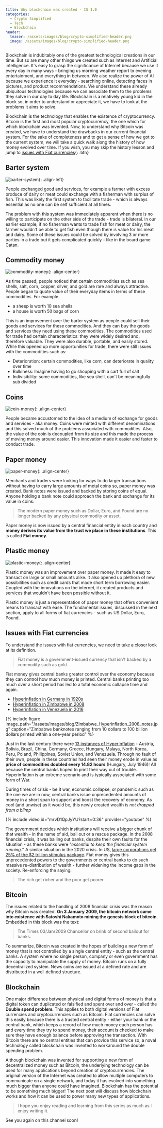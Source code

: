 ```yaml
---
title: Why blockchain was created - CS 1.0
categories:
  - Crypto Simplified
  - Tech
  - Blockchain
header:
  teaser: /assets/images/blog/crypto-simplified-header.png
  image: /assets/images/blog/crypto-simplified-header.png
---
```


Blockchain is indubitably one of the greatest technological creations in our time. But so are many other things we created such as Internet and Artificial intelligence. It's easy to grasp the significance of Internet because we use it every day in many ways - bringing us morning weather report to evening entertainment, and everything in between. We also realize the power of AI because we experience it everyday - searching online, detecting faces in pictures, and product recommendations. We understand these already ubiquitous technologies because we can associate them to the problems they solve in our day to day life. Blockchain is a relatively young kid in the block so, in order to understand or appreciate it, we have to look at the problems it aims to solve.

Blockchain is the technology that enables the existence of cryptocurrency. Bitcoin is the first and most popular cryptocurrency, the one which for which blockchain was invented. Now, to understand why Bitcoin was created, we have to understand the drawbacks in our current financial system. For the sake of completeness and to get a sense of how we got to the current system, we will take a quick walk along the history of how money evolved over time. If you wish, you may skip the history lesson and jump to [issues with Fiat currencies](#issues-with-fiat-currencies){: .btn}


Barter system
----
![barter-system](/assets/images/blog/barter-system.jpg){: .align-left} 

People exchanged good and services, for example a farmer with excess produce of dairy or meat could exchange with a fisherman with surplus of fish. This was likely the first system to facilitate trade - which is always essential as no one can be self sufficient at all times. 

The problem with this system was immediately apparent when there is no willing to participate on the other side of the trade - trade is bilateral. In our earlier example, if no fisherman wants to trade fish for meat or dairy, the farmer wouldn't be able to get fish even though there is value for his meat and dairy. Some of these issues could be solved by involving 3 or more parties in a trade but it gets complicated quickly - like in the board game [Catan](https://www.catan.com/game/catan).  


Commodity money
----
![commodity-money](/assets/images/blog/commodity-money.jpg){: .align-center} 

As time passed, people noticed that certain commodities such as sea shells, salt, corn, copper, silver, and gold are rare and always attractive. People began to quote value of their everyday items in terms of these commodities. For example:

- a sheep is worth 10 sea shells 
- a house is worth 50 bags of corn

This is an improvement over the barter system as people could sell their goods and services for these commodities. And they can buy the goods and services they need using these commodities. The commodities used for trade had certain characteristics: they were widely desired and, therefore valuable. They were also durable, portable, and easily stored. While this opened up more opportunities for trade, there were still issues with the commodities such as:

- Deterioration: certain commodities, like corn, can deteriorate in quality over time
- Bulkiness: Imagine having to go shopping with a cart full of salt
- Indivisibility: some commodities, like sea shell, can't be meaningfully sub divided 


Coins
----
![coin-money](/assets/images/blog/coin-money.jpg){: .align-center} 

People became accustomed to the idea of a medium of exchange for goods and services - aka money. Coins were minted with different denominations and this solved much of the problems  associated with commodities. Also, the value of the coin is decoupled from its size and this made the process of moving money around easier. This innovation made it easier and faster to conduct trade.

Paper money
----
![paper-money](/assets/images/blog/paper-money.jpg){: .align-center}

Merchants and traders were looking for ways to do larger transactions without having to carry large amounts of metal coins so, paper money was created. Bank notes were issued and backed by storing coins of equal. Anyone holding a bank note could approach the bank and exchange for its value in coins. 

> The modern paper money such as Dollar, Euro, and Pound are no longer backed by any physical commodity or asset.

Paper money is now issued by a central financial entity in each country and __money derives its value from the trust we place in these institutions__. This is called __Fiat money__.


Plastic money
----
![plastic-money](/assets/images/blog/plastic-money.png){: .align-center}

Plastic money was an improvement over paper money. It made it easy to transact on large or small amounts alike. It also opened up plethora of new possibilities such as credit cards that made short term borrowing easier. Coupled with the innovations on the internet, it created products and services that wouldn't have been possible without it.

Plastic money is just a representation of paper money that offers convenient means to transact with ease. The fundamental issues, discussed in the next section, apply to all forms of fiat currencies - such as US Dollar, Euro, Pound. 


Issues with Fiat currencies
----
To understand the issues with fiat currencies, we need to take a closer look at its definition.

> Fiat money is a government-issued currency that isn't backed by a commodity such as gold. 

Fiat money gives central banks greater control over the economy because they can control how much money is printed. Central banks printing too much over a short period has led to a total economic collapse time and again.

- [Hyperinflation in Germany in 1920s](https://en.wikipedia.org/wiki/Hyperinflation_in_the_Weimar_Republic)
- [Hyperinflation in Zimbabwe in 2008](https://en.wikipedia.org/wiki/Hyperinflation_in_Zimbabwe)
- [Hyperinflation in Venezuela in 2016](https://en.wikipedia.org/wiki/Hyperinflation_in_Venezuela)


{% include figure image_path="/assets/images/blog/Zimbabwe_Hyperinflation_2008_notes.jpg" caption="Zimbabwe banknotes ranging from 10 dollars to 100 billion dollars printed within a one-year period" %}

Just in the last century there were [13 instances of Hyperinflation](https://en.wikipedia.org/wiki/Hyperinflation#Notable_hyperinflationary_periods) - Austria, Bolivia, Brazil, China, Germany, Greece, Hungary, Malaya, North Korea, Peru, Poland, Philippines, Soviet Union, and Venezuela. Through no fault of their own, people in these countries had seen their money erode in value as __price of commodities doubled every 14.82 hours__ (Hungary, July 1946)! All because the central banks hoped to print their way out of trouble. Hyperinflation is an extreme scenario and is typically associated with some form of War.

During times of crisis - be it war, economic collapse, or pandemic such as the one we are in now, central banks issue unprecedented amounts of money in a short span to support and boost the recovery of economy. As cool (and unwise) as it would be, this newly created wealth is _not dropped from a blimp_ 

{% include video id="mrvD1QpJyYU?start=0:36" provider="youtube" %}

The government decides which institutions will receive a bigger chunk of that wealth - in the name of aid, bail out or a rescue package. In the 2008 financial crisis, it was bailing out banks, despite their own faults for the situation - as these banks were "_essential to keep the financial system running._" A similar situation in the 2020 crisis. In US, [large corporations get 25% of the $2 trillion stimulus package](https://www.visualcapitalist.com/the-anatomy-of-the-2-trillion-covid-19-stimulus-bill/). Fiat money gives this unprecedented powers to the governments or central banks to do such massive re-distribution of wealth - further widening the income gaps in the society. Re-enforcing the saying:

> The rich get richer and the poor get poorer

Bitcoin
----
The issues related to the handling of 2008 financial crisis was the reason why Bitcoin was created. __On 3 January 2009, the bitcoin network came into existence with Satoshi Nakamoto mining the genesis block of bitcoin__. Embedded in this block was the text:

> The Times 03/Jan/2009 Chancellor on brink of second bailout for banks. 

To summarize, Bitcoin was created in the hopes of building a new form of money that is not controlled by a single central entity - such as the central banks. A system where no single person, company or even government has the capacity to manipulate the supply of money. Bitcoin runs on a fully decentralized system. News coins are issued at a defined rate and are distributed in a well defined structure.


Blockchain
----
One major difference between physical and digital forms of money is that a digital token can duplicated or falsified and spent over and over - called the __Double spend problem__. This applies to both digital versions of Fiat currencies and cryptocurrencies such as Bitcoin. Fiat currencies can solve this easily because there is a trusted central entity - either your bank or the central bank, which keeps a record of how much money each person has and every time they try to spend money, their account is checked to make sure they have enough balance before approving the transaction. With Bitcoin there are no central entities that can provide this service so, a noval technology called blockchain was invented to workaround the double spending problem.

Although blockchain was invented for supporting a new form of decentralized money such as Bitcoin, the underlying technology can be used for many applications beyond creation of  cryptocurrencies. The original version of the Internet was created to allow multiple computers to communicate on a single network, and today it has evolved into something much bigger than anyone could have imagined. Blockchain has the potential to be something much bigger! The next post will discuss how blockchain works and how it can be used to power many new types of applications.

> I hope you enjoy reading and learning from this series as much as I enjoy writing it. 

See you again on this channel soon! 
